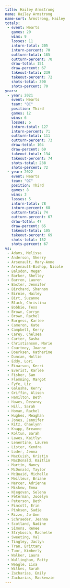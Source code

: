 ```yaml
---
title: Hailey Armstrong
name: Hailey Armstrong
name-sort: Armstrong, Hailey
totals:
 - event: Hearts
   games: 20
   wins: 9
   losses: 11
   inturn-total: 205
   inturn-percent: 70
   outturn-total: 185
   outturn-percent: 70
   draw-total: 151
   draw-percent: 67
   takeout-total: 239
   takeout-percent: 72
   shots-total: 390
   shots-percent: 70
years:
 - year: 2021
   event: Hearts
   team: "QC"
   position: Third
   games: 12
   wins: 6
   losses: 6
   inturn-total: 127
   inturn-percent: 71
   outturn-total: 111
   outturn-percent: 73
   draw-total: 104
   draw-percent: 69
   takeout-total: 134
   takeout-percent: 74
   shots-total: 238
   shots-percent: 72
 - year: 2022
   event: Hearts
   team: "QC"
   position: Third
   games: 8
   wins: 3
   losses: 5
   inturn-total: 78
   inturn-percent: 68
   outturn-total: 74
   outturn-percent: 67
   draw-total: 47
   draw-percent: 65
   takeout-total: 105
   takeout-percent: 69
   shots-total: 152
   shots-percent: 67
vs:
 - Adams, Melissa
 - Anderson, Sherry
 - Arsenault, Mary-Anne
 - Arsenault-Bishop, Nicole
 - Balsdon, Megan
 - Barker, Shelley
 - Barron, Lauren
 - Baxter, Jennifer
 - Birchard, Shannon
 - Birnie, Hailey
 - Birt, Suzanne
 - Black, Christina
 - Bobbie, Tess
 - Brown, Corryn
 - Brown, Rachel
 - Burgess, Karlee
 - Cameron, Kate
 - Campbell, Kerry
 - Carey, Chelsea
 - Carter, Sasha
 - Christianson, Marie
 - Courtney, Joanne
 - Doerksen, Katherine
 - Duncan, Hollie
 - Eddy, Lori
 - Einarson, Kerri
 - Everist, Karlee
 - Fisher, Sam
 - Flemming, Margot
 - Fyfe, Liz
 - Galusha, Kerry
 - Griffin, Alison
 - Hamilton, Beth
 - Hawes, Dezaray
 - Hill, Sarah
 - Homan, Rachel
 - Hughes, Meaghan
 - Jones, Jennifer
 - Kitz, Chaelynn
 - Knapp, Breanne
 - Koltun, Sarah
 - Lawes, Kaitlyn
 - Lenentine, Lauren
 - Lister, Kendra
 - Loder, Jenna
 - MacCuish, Kristin
 - MacDonald, Kaitlin
 - Martin, Nancy
 - McDonald, Taylor
 - McQuaid, Michelle
 - Meilleur, Briane
 - Mercer, Adrienne
 - Miskew, Emma
 - Njegovan, Selena
 - Peterman, Jocelyn
 - Peterson, Beth
 - Pincott, Erin
 - Pinksen, Sadie
 - Rizzo, Jo-Ann
 - Schraeder, Jeanna
 - Scotland, Nadine
 - Simons, Renee
 - Strybosch, Rachelle
 - Sweeting, Val
 - Tingley, Jaclyn
 - Tran, Brittany
 - Tuor, Kimberly
 - Walker, Laura
 - Wallingham, Patty
 - Weagle, Lisa
 - Wilkes, Sarah
 - Zacharias, Emily
 - Zacharias, Mackenzie
---
```

